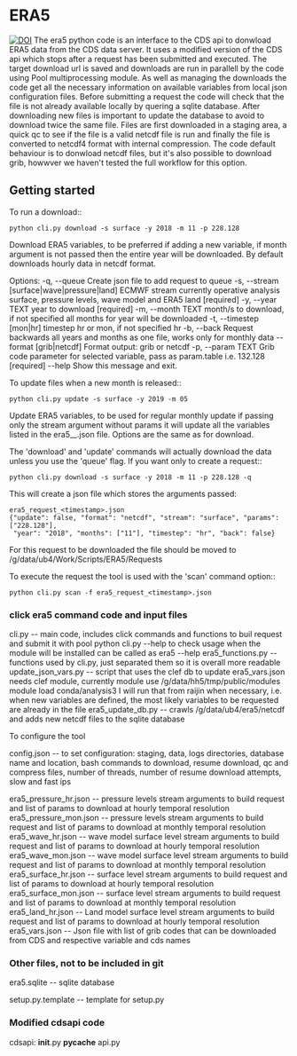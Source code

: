 # ERA5
[![DOI](https://zenodo.org/badge/DOI/10.5281/zenodo.3549078.svg)](https://doi.org/10.5281/zenodo.3549078)
The era5 python code is an interface to the CDS api to donwload ERA5 data from the CDS data server.
It uses a modified version of the CDS api which stops after a request has been submitted and executed. The target download url is saved and downloads are run in parallell by the code using Pool multiprocessing module.
As well as managing the downloads the code get all the necessary information on available variables from local json configuration files.
Before submitting a request the code will check that the file is not already available locally by quering a sqlite database. After downloading new files is important to update the database to avoid to download twice the same file. Files are first downloaded in a staging area, a quick qc to see if the file is a valid netcdf file is run and finally the file is converted to netcdf4 format with internal compression.
The code default behaviour is to donwload netcdf files, but it's also possible to download grib, howwver we haven't tested the full workflow for this option.

## Getting started

To run a download::

    python cli.py download -s surface -y 2018 -m 11 -p 228.128

  Download ERA5 variables, to be preferred  if adding a new variable, if
  month argument is not passed  then the entire year will be downloaded.  By
  default downloads hourly data in netcdf format.

Options:
  -q, --queue                     Create json file to add request to queue
  -s, --stream [surface|wave|pressure|land]
                                  ECMWF stream currently operative analysis
                                  surface, pressure levels, wave model and
                                  ERA5 land  [required]
  -y, --year TEXT                 year to download  [required]
  -m, --month TEXT                month/s to download, if not specified all
                                  months for year will be downloaded
  -t, --timestep [mon|hr]         timestep hr or mon, if not specified hr
  -b, --back                      Request backwards all years and months as
                                  one file, works only for monthly data
  --format [grib|netcdf]          Format output: grib or netcdf
  -p, --param TEXT                Grib code parameter for selected variable,
                                  pass as param.table i.e. 132.128  [required]
  --help                          Show this message and exit.

To update files when a new month is released::

    python cli.py update -s surface -y 2019 -m 05 

  Update ERA5 variables, to be used for regular monthly update  if passing
  only the stream argument without params it will update all the variables
  listed in the era5_<stream>_<timestep>.json file.
  Options are the same as for download.

The 'download' and 'update' commands will actually download the data unless you use the 'queue' flag.
If you want only to create a request::

    python cli.py download -s surface -y 2018 -m 11 -p 228.128 -q

This will create a json file which stores the arguments passed:
 
    era5_request_<timestamp>.json
    {"update": false, "format": "netcdf", "stream": "surface", "params": ["228.128"], 
     "year": "2018", "months": ["11"], "timestep": "hr", "back": false}

For this request to be downloaded the file should be moved to
    /g/data/ub4/Work/Scripts/ERA5/Requests

To execute the request the tool is used with the 'scan' command option::

    python cli.py scan -f era5_request_<timestamp>.json

### click era5 command code and input files
cli.py  -- main code, includes click commands and functions to buil request and submit it with pool 
           python cli.py --help to check usage
           when the module will be installed can be called as
           era5 --help 
era5_functions.py -- functions used by cli.py, just separated them so it is overall more readable
update_json_vars.py -- script that uses the clef db to update era5_vars.json
                       needs clef module, currently 
                       module use /g/data/hh5/tmp/public/modules
                       module load conda/analysis3
                    I will run that from raijin when necessary, i.e. when new variables are defined, the most likely variables to be requested are already in the file
era5_update_db.py  -- crawls /g/data/ub4/era5/netcdf and adds new netcdf files to the sqlite database

To configure the tool

config.json  -- to set configuration:
                   staging, data, logs directories,
                   database name and location,
                   bash commands to download, resume download, qc and compress files,
                   number of threads,
                   number of resume download attempts,
                   slow and fast ips
                
era5_pressure_hr.json -- pressure levels stream arguments to build request and list of params to download at hourly temporal resolution
era5_pressure_mon.json -- pressure levels stream arguments to build request and list of params to download at monthly temporal resolution
era5_wave_hr.json -- wave model surface level stream arguments to build request and list of params to download at hourly temporal resolution
era5_wave_mon.json -- wave model surface level stream arguments to build request and list of params to download at monthly temporal resolution
era5_surface_hr.json -- surface level stream arguments to build request and list of params to download at hourly temporal resolution
era5_surface_mon.json -- surface level stream arguments to build request and list of params to download at monthly temporal resolution
era5_land_hr.json -- Land model surface level stream arguments to build request and list of params to download at hourly temporal resolution
era5_vars.json  -- Json file with list of grib codes that can be downloaded from CDS and respective variable and cds names

### Other files, not to be included in git
era5.sqlite -- sqlite database

setup.py.template  -- template for setup.py 

### Modified cdsapi code
cdsapi:
__init__.py
__pycache__
api.py
